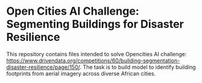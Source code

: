 # Open Cities AI Challenge: Segmenting Buildings for Disaster Resilience

This repository contains files intended to solve Opencities AI challenge: https://www.drivendata.org/competitions/60/building-segmentation-disaster-resilience/page/150/.
The task is to build model to identify building footprints from aerial imagery across diverse African cities.

